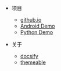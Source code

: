 * 项目
  * [github.io](https://github.com/hillli007/hillli007.github.io)
  * [Android Demo](https://github.com/hillli007/demo-android)
  * [Python Demo](https://github.com/hillli007/demo-python)

* 关于
  * [docsify](https://docsify.js.org)
  * [themeable](https://jhildenbiddle.github.io/docsify-themeable)